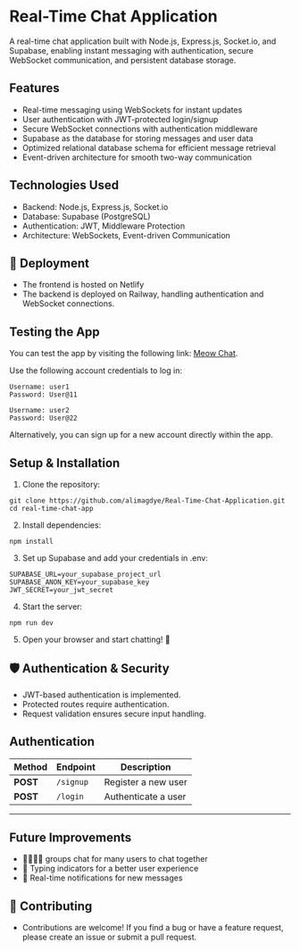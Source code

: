 # Real-Time Chat Application
A real-time chat application built with Node.js, Express.js, Socket.io, and Supabase, enabling instant messaging with authentication, secure WebSocket communication, and persistent database storage.

## Features
-  Real-time messaging using WebSockets for instant updates
-  User authentication with JWT-protected login/signup
-  Secure WebSocket connections with authentication middleware
-  Supabase as the database for storing messages and user data
-  Optimized relational database schema for efficient message retrieval
-  Event-driven architecture for smooth two-way communication
  
## Technologies Used
- Backend: Node.js, Express.js, Socket.io
- Database: Supabase (PostgreSQL)
- Authentication: JWT, Middleware Protection
- Architecture: WebSockets, Event-driven Communication

## 🚀 Deployment
- The frontend is hosted on Netlify
- The backend is deployed on Railway, handling authentication and WebSocket connections.

## Testing the App

You can test the app by visiting the following link: [Meow Chat](https://meow-chat.netlify.app/index.html).

Use the following account credentials to log in:

    Username: user1
    Password: User@11

    Username: user2
    Password: User@22

Alternatively, you can sign up for a new account directly within the app.
 
## Setup & Installation

1. Clone the repository:
```
git clone https://github.com/alimagdye/Real-Time-Chat-Application.git
cd real-time-chat-app
```
2. Install dependencies:
```
npm install
```
3. Set up Supabase and add your credentials in .env:
```
SUPABASE_URL=your_supabase_project_url
SUPABASE_ANON_KEY=your_supabase_key
JWT_SECRET=your_jwt_secret
```
4. Start the server:
```
npm run dev
```
5. Open your browser and start chatting! 🎉

## 🛡 Authentication & Security
- JWT-based authentication is implemented.
- Protected routes require authentication.
- Request validation ensures secure input handling.

## Authentication
| Method | Endpoint   | Description |
|--------|-----------|-------------|
| **POST**  | `/signup` | Register a new user |
| **POST**  | `/login`  | Authenticate a user |

---

## Future Improvements

- 👨‍👩‍👧‍👦 groups chat for many users to chat together
- 🚀 Typing indicators for a better user experience
- 🔔 Real-time notifications for new messages

## 🎯 Contributing
- Contributions are welcome! If you find a bug or have a feature request, please create an issue or submit a pull request.

